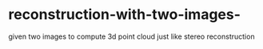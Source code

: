 # reconstruction-with-two-images-
given two images to compute 3d point cloud just like stereo reconstruction
